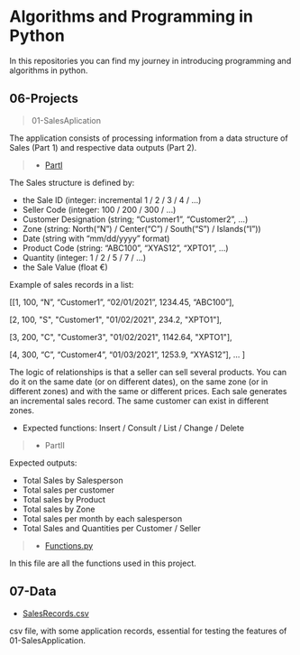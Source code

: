 # Algorithms and Programming in Python

In this repositories you can find my journey in introducing programming and algorithms in python.

## 06-Projects

> 01-SalesAplication

The application consists of processing information from a data structure of
Sales (Part 1) and respective data outputs (Part 2).
> - [PartI](https://github.com/E-man85/Algorithms-Python/blob/main/06-Projects/01-SalesAplication/PartI.py)

The Sales structure is defined by:

- the Sale ID (integer: incremental 1 / 2 / 3 / 4 / …)
- Seller Code (integer: 100 / 200 / 300 / …)
- Customer Designation (string; “Customer1”, “Customer2”, …)
- Zone (string: North(“N”) / Center(“C”) / South(“S”) / Islands(“I”))
- Date (string with “mm/dd/yyyy” format)
- Product Code (string: “ABC100”, “XYAS12”, “XPTO1”, …)
- Quantity (integer: 1 / 2 / 5 / 7 / …)
- the Sale Value (float €)
  
Example of sales records in a list:

[[1, 100, “N”, “Customer1”, “02/01/2021”, 1234.45, “ABC100”],

[2, 100, "S", "Customer1", "01/02/2021", 234.2, "XPTO1"],

[3, 200, "C", "Customer3", "01/02/2021", 1142.64, "XPTO1"],

[4, 300, “C”, “Customer4”, “01/03/2021”, 1253.9, “XYAS12”], … ]

The logic of relationships is that a seller can sell several
products. You can do it on the same date (or on different dates), on the same
zone (or in different zones) and with the same or different prices. Each
sale generates an incremental sales record. The same customer can
exist in different zones.

- Expected functions: Insert / Consult / List / Change / Delete
> - PartII

Expected outputs:
- Total Sales by Salesperson
- Total sales per customer
- Total sales by Product
- Total sales by Zone
- Total sales per month by each salesperson
- Total Sales and Quantities per Customer / Seller
  
> - [Functions.py](https://github.com/E-man85/Algorithms-Python/blob/main/06-Projects/01-SalesAplication/Functions.py)

In this file are all the functions used in this project.

## 07-Data

- [SalesRecords.csv](https://github.com/E-man85/Algorithms-Python/blob/main/07-Data/SalesRecords.csv)

csv file, with some application records, essential for testing the features of 01-SalesApplication.
